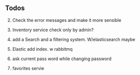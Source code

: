 ## Todos

2. Check the error messages and make it more sensible
3. Inventory service check only by admin?
4. add a Search and a filtering system. W/elasticsearch maybe
5. Elastic add index. w rabbitmq

6. ask current pass word while changing password
7. favorites servie